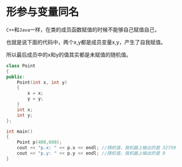 # 形参与变量同名

`C++`和`Java`一样，在类的成员函数赋值的时候不能够自己赋值自己，

也就是说下面的代码中，两个x,y都是成员变量x,y，产生了自我赋值。

所以最后成员中的x和y的值其实都是未赋值的随机值。

```c++
class Point
{
public:
    Point(int x, int y)
    {
        x = x;
        y = y;
    }
    int x;
    int y;
};

int main()
{
    Point p(400,600);
    cout << "p.x: " << p.x << endl; //随机值，我机器上输出的是 32759
    cout << "p.y: " << p.y << endl; //随机值，我机器上输出的是 0
}
```
